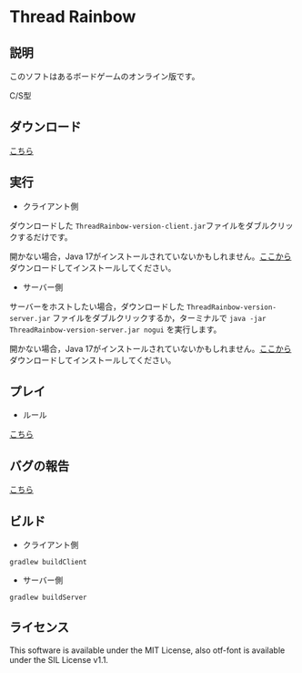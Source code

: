 # Thread Rainbow

## 説明

このソフトはあるボードゲームのオンライン版です。

C/S型

## ダウンロード

[こちら](https://github.com/hamusuke0323/ThreadRainbow/releases)

## 実行

- クライアント側

ダウンロードした `ThreadRainbow-version-client.jar`ファイルをダブルクリックするだけです。

開かない場合，Java
17がインストールされていないかもしれません。[ここから](https://www.oracle.com/java/technologies/javase/jdk17-archive-downloads.html)
ダウンロードしてインストールしてください。

- サーバー側

サーバーをホストしたい場合，ダウンロードした `ThreadRainbow-version-server.jar`
ファイルをダブルクリックするか，ターミナルで `java -jar ThreadRainbow-version-server.jar nogui` を実行します。

開かない場合，Java
17がインストールされていないかもしれません。[ここから](https://www.oracle.com/java/technologies/javase/jdk17-archive-downloads.html)
ダウンロードしてインストールしてください。

## プレイ

- ルール

[こちら](https://arclightgames.jp/product/705rainbow/)

## バグの報告
[こちら](https://github.com/hamusuke0323/ThreadRainbow/issues)

## ビルド

- クライアント側

`gradlew buildClient`

- サーバー側

`gradlew buildServer`

## ライセンス

This software is available under the MIT License, also otf-font is available under the SIL License v1.1.
